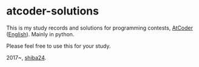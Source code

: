 # atcoder-solutions

This is my study records and solutions for programming contests, [AtCoder](https://atcoder.jp/?lang=ja) ([English](https://atcoder.jp/?lang=en)). Mainly in python.

Please feel free to use this for your study.

2017~, [shiba24](https://github.com/shiba24).

